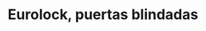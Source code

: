 ---
title: "Eurolock, puertas blindadas"
url: /ciudad-autonoma-de-buenos-aires/eurolock-puertas-blindadas/
shop: puertas
---